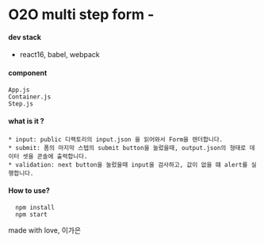 # O2O multi step form -
#### dev stack 
   * react16, babel, webpack
   

#### component
    App.js
    Container.js
    Step.js 

#### what is it ?
    * input: public 디렉토리의 input.json 을 읽어와서 Form을 렌더합니다. 
    * submit: 폼의 마지막 스텝의 submit button을 눌렀을때, output.json의 형태로 데이터 셋을 콘솔에 출력합니다.
    * validation: next button을 눌렀을때 input을 검사하고, 값이 없을 떄 alert를 실행합니다. 
    
#### How to use?
      npm install
      npm start

made with love, 이가은 